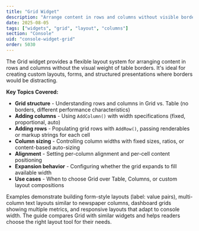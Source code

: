 ```yaml
---
title: "Grid Widget"
description: "Arrange content in rows and columns without visible borders for flexible layouts"
date: 2025-08-05
tags: ["widgets", "grid", "layout", "columns"]
section: "Console"
uid: "console-widget-grid"
order: 5030
---
```


The Grid widget provides a flexible layout system for arranging content in rows and columns without the visual weight of table borders. It's ideal for creating custom layouts, forms, and structured presentations where borders would be distracting.

**Key Topics Covered:**

* **Grid structure** - Understanding rows and columns in Grid vs. Table (no borders, different performance characteristics)
* **Adding columns** - Using `AddColumn()` with width specifications (fixed, proportional, auto)
* **Adding rows** - Populating grid rows with `AddRow()`, passing renderables or markup strings for each cell
* **Column sizing** - Controlling column widths with fixed sizes, ratios, or content-based auto-sizing
* **Alignment** - Setting per-column alignment and per-cell content positioning
* **Expansion behavior** - Configuring whether the grid expands to fill available width
* **Use cases** - When to choose Grid over Table, Columns, or custom layout compositions

Examples demonstrate building form-style layouts (label: value pairs), multi-column text layouts similar to newspaper columns, dashboard grids showing multiple metrics, and responsive layouts that adapt to console width. The guide compares Grid with similar widgets and helps readers choose the right layout tool for their needs.
